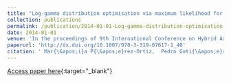 ```yaml
---
title: "Log-gamma distribution optimisation via maximum likelihood for ordered probability estimates"
collection: publications
permalink: /publication/2014-01-01-Log-gamma-distribution-optimisation-via-maximum-likelihood-for-ordered-probability-estimates
date: 2014-01-01
venue: 'In the proceedings of 9th International Conference on Hybrid Artificial Intelligence Systems (HAIS2014)'
paperurl: 'http://dx.doi.org/10.1007/978-3-319-07617-1_40'
citation: ' Mar{\&apos;i}a P{\&apos;e}rez-Ortiz,  Pedro Guti{\&apos;e}rrez,  C{\&apos;e}sar Herv{\&apos;a}s-Mart{\&apos;i}nez, &quot;Log-gamma distribution optimisation via maximum likelihood for ordered probability estimates.&quot; In the proceedings of 9th International Conference on Hybrid Artificial Intelligence Systems (HAIS2014), 2014.'
---
```

[Access paper here](http://dx.doi.org/10.1007/978-3-319-07617-1_40){:target="_blank"}
